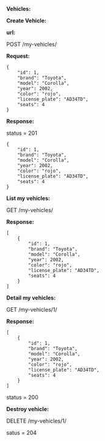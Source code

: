 
**Vehicles:**

**Create Vehicle:**

**url:**

POST /my-vehicles/

**Request:**

```
{
    "id": 1,
    "brand": "Toyota",
    "model": "Corolla",
    "year": 2002,
    "color": "rojo",
    "license_plate": "AD34TD",
    "seats": 4
}
```

**Response:**

status = 201

```
{
    "id": 1,
    "brand": "Toyota",
    "model": "Corolla",
    "year": 2002,
    "color": "rojo",
    "license_plate": "AD34TD",
    "seats": 4
}

```

**List my vehicles:**

GET /my-vehicles/

**Response:**

```
[
    {
        "id": 1,
        "brand": "Toyota",
        "model": "Corolla",
        "year": 2002,
        "color": "rojo",
        "license_plate": "AD34TD",
        "seats": 4
    }
]
```

**Detail my vehicles:**

GET /my-vehicles/1/

**Response:**

```
[
    {
        "id": 1,
        "brand": "Toyota",
        "model": "Corolla",
        "year": 2002,
        "color": "rojo",
        "license_plate": "AD34TD",
        "seats": 4
    }
]
```

status = 200


**Destroy vehicle:**

DELETE /my-vehicles/1/

satus = 204